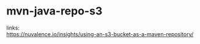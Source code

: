 # mvn-java-repo-s3
links:  
https://nuvalence.io/insights/using-an-s3-bucket-as-a-maven-repository/
